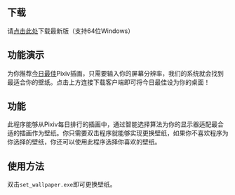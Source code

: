 ## 下载

请[点击此处](https://github.com/SingularityF/PixivWallpaper/releases)下载最新版（支持64位Windows）

## 功能演示

为你推荐[今日最佳](https://singf.space/pixiv/controls/demo)Pixiv插画，只需要输入你的屏幕分辨率，我们的系统就会找到最适合你的壁纸。点击上方连接下载客户端即可将今日最佳设为你的桌面！

## 功能

此程序能够从Pixiv每日排行的插画中，通过智能选择算法为你的显示器适配最合适的插画作为壁纸。你只需要双击程序就能够实现更换壁纸，如果你不喜欢程序为你选择的壁纸，你还可以使用此程序选择你喜欢的壁纸。

## 使用方法

双击`set_wallpaper.exe`即可更换壁纸。

